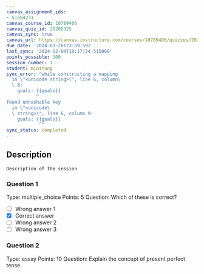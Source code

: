 ```yaml
---
canvas_assignment_ids:
- 51384231
canvas_course_id: 10789406
canvas_quiz_id: 20206325
canvas_sync: true
canvas_url: https://canvas.instructure.com/courses/10789406/quizzes/20206325
due_date: '2024-03-20T23:59:59Z'
last_sync: '2024-12-04T19:17:24.515060'
points_possible: 100
session_number: 1
student: minitung
sync_error: "while constructing a mapping
  in \"<unicode string>\", line 6, column\
  \ 8:
    goals: {{goals}}
           ^
found unhashable key
  in \"<unicode\
  \ string>\", line 6, column 9:
    goals: {{goals}}
            ^"
sync_status: completed
---
```


## Description
    Description of the session

### Question 1
Type: multiple_choice
Points: 5
Question: Which of these is correct?
- [ ] Wrong answer 1
- [x] Correct answer
- [ ] Wrong answer 2
- [ ] Wrong answer 3

### Question 2
Type: essay
Points: 10
Question: Explain the concept of present perfect tense.